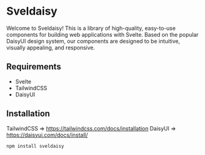 # Sveldaisy
Welcome to Sveldaisy! This is a library of high-quality, easy-to-use components for building web applications with Svelte. Based on the popular DaisyUI design system, our components are designed to be intuitive, visually appealing, and responsive.
## Requirements
* Svelte
* TailwindCSS
* DaisyUI
## Installation
TailwindCSS => https://tailwindcss.com/docs/installation
DaisyUI => https://daisyui.com/docs/install/
```
npm install sveldaisy
```